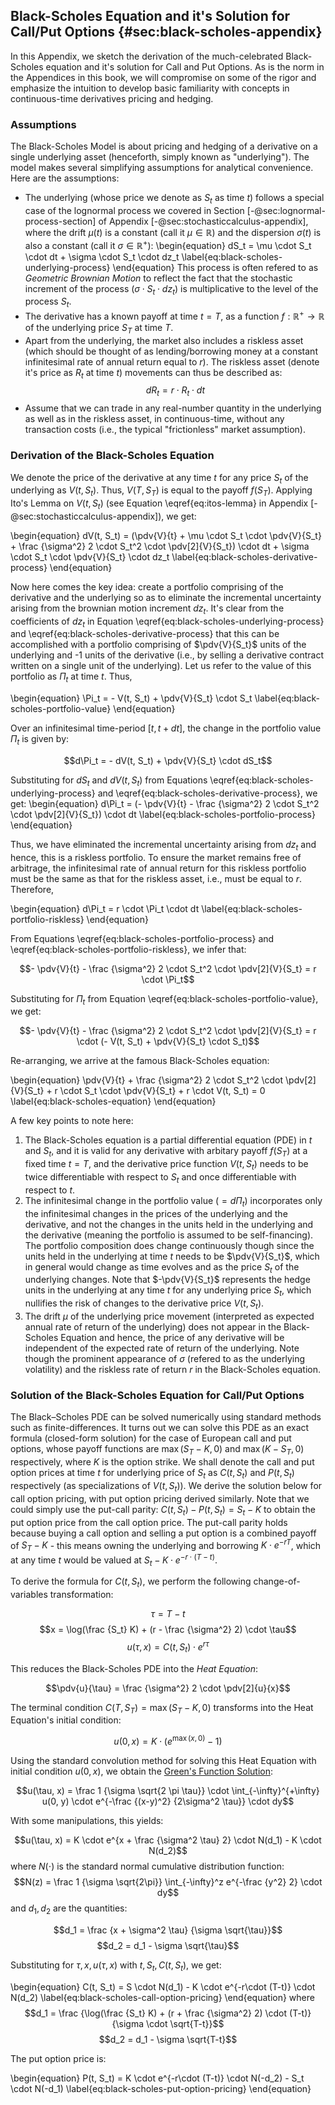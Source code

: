 ## Black-Scholes Equation and it's Solution for Call/Put Options {#sec:black-scholes-appendix}

In this Appendix, we sketch the derivation of the much-celebrated Black-Scholes equation and it's solution for Call and Put Options. As is the norm in the Appendices in this book, we will compromise on some of the rigor and emphasize the intuition to develop basic familiarity with concepts in continuous-time derivatives pricing and hedging.

### Assumptions
The Black-Scholes Model is about pricing and hedging of a derivative on a single underlying asset (henceforth, simply known as "underlying"). The model makes several simplifying assumptions for analytical convenience. Here are the assumptions:

* The underlying (whose price we denote as $S_t$ as time $t$) follows a special case of the lognormal process we covered in Section [-@sec:lognormal-process-section] of Appendix [-@sec:stochasticcalculus-appendix], where the drift $\mu(t)$ is a constant (call it $\mu \in \mathbb{R}$) and the dispersion $\sigma(t)$ is also a constant (call it $\sigma \in \mathbb{R}^+$):
\begin{equation}
dS_t = \mu \cdot S_t \cdot dt + \sigma \cdot S_t \cdot dz_t
\label{eq:black-scholes-underlying-process}
\end{equation}
This process is often refered to as *Geometric Brownian Motion* to reflect the fact that the stochastic increment of the process ($\sigma \cdot S_t \cdot dz_t$) is multiplicative to the level of the process $S_t$.
* The derivative has a known payoff at time $t=T$, as a function $f: \mathbb{R}^+ \rightarrow \mathbb{R}$ of the underlying price $S_T$ at time $T$.
* Apart from the underlying, the market also includes a riskless asset (which should be thought of as lending/borrowing money at a constant infinitesimal rate of annual return equal to $r$). The riskless asset (denote it's price as $R_t$ at time $t$) movements can thus be described as:
$$dR_t = r \cdot R_t \cdot dt$$
* Assume that we can trade in any real-number quantity in the underlying as well as in the riskless asset, in continuous-time, without any transaction costs (i.e., the typical "frictionless" market assumption).

### Derivation of the Black-Scholes Equation

We denote the price of the derivative at any time $t$ for any price $S_t$ of the underlying as $V(t, S_t)$. Thus, $V(T, S_T)$ is equal to the payoff $f(S_T)$. Applying Ito's Lemma on $V(t, S_t)$ (see Equation \eqref{eq:itos-lemma} in Appendix [-@sec:stochasticcalculus-appendix]), we get:

\begin{equation}
dV(t, S_t) = (\pdv{V}{t} + \mu \cdot S_t \cdot \pdv{V}{S_t} + \frac {\sigma^2} 2 \cdot S_t^2 \cdot \pdv[2]{V}{S_t}) \cdot dt + \sigma \cdot S_t \cdot \pdv{V}{S_t} \cdot dz_t
\label{eq:black-scholes-derivative-process}
\end{equation}

Now here comes the key idea: create a portfolio comprising of the derivative and the underlying so as to eliminate the incremental uncertainty arising from the brownian motion increment $dz_t$. It's clear from the coefficients of $dz_t$ in Equation \eqref{eq:black-scholes-underlying-process} and \eqref{eq:black-scholes-derivative-process} that this can be accomplished with a portfolio comprising of $\pdv{V}{S_t}$ units of the underlying and -1 units of the derivative (i.e., by selling a derivative contract written on a single unit of the underlying). Let us refer to the value of this portfolio as $\Pi_t$ at time $t$. Thus,

\begin{equation}
\Pi_t = - V(t, S_t) + \pdv{V}{S_t} \cdot S_t
\label{eq:black-scholes-portfolio-value}
\end{equation}

Over an infinitesimal time-period $[t, t+dt]$, the change in the portfolio value $\Pi_t$ is given by:

$$d\Pi_t = - dV(t, S_t) + \pdv{V}{S_t} \cdot dS_t$$

Substituting for $dS_t$ and $dV(t, S_t)$ from Equations \eqref{eq:black-scholes-underlying-process} and \eqref{eq:black-scholes-derivative-process}, we get:
\begin{equation}
d\Pi_t = (- \pdv{V}{t} - \frac {\sigma^2} 2 \cdot S_t^2 \cdot \pdv[2]{V}{S_t}) \cdot dt
\label{eq:black-scholes-portfolio-process}
\end{equation}

Thus, we have eliminated the incremental uncertainty arising from $dz_t$ and hence, this is a riskless portfolio. To ensure the market remains free of arbitrage, the infinitesimal rate of annual return for this riskless portfolio must be the same as that for the riskless asset, i.e., must be equal to $r$. Therefore,

\begin{equation}
d\Pi_t = r \cdot \Pi_t \cdot dt
\label{eq:black-scholes-portfolio-riskless}
\end{equation}

From Equations \eqref{eq:black-scholes-portfolio-process} and \eqref{eq:black-scholes-portfolio-riskless}, we infer that:

$$- \pdv{V}{t} - \frac {\sigma^2} 2 \cdot S_t^2 \cdot \pdv[2]{V}{S_t} = r \cdot \Pi_t$$

Substituting for $\Pi_t$ from Equation \eqref{eq:black-scholes-portfolio-value}, we get:

$$- \pdv{V}{t} - \frac {\sigma^2} 2 \cdot S_t^2 \cdot \pdv[2]{V}{S_t} = r \cdot (- V(t, S_t) + \pdv{V}{S_t} \cdot S_t)$$

Re-arranging, we arrive at the famous Black-Scholes equation:

\begin{equation}
\pdv{V}{t} + \frac {\sigma^2} 2 \cdot S_t^2 \cdot \pdv[2]{V}{S_t} + r \cdot S_t \cdot \pdv{V}{S_t} + r \cdot V(t, S_t) = 0
\label{eq:black-scholes-equation}
\end{equation}

A few key points to note here:

1. The Black-Scholes equation is a partial differential equation (PDE) in $t$ and $S_t$, and it is valid for any derivative with arbitary payoff $f(S_T)$ at a fixed time $t=T$, and the derivative price function $V(t, S_t)$ needs to be twice differentiable with respect to $S_t$ and once differentiable with respect to $t$.
2. The infinitesimal change in the portfolio value ($=d\Pi_t$) incorporates only the infinitesimal changes in the prices of the underlying and the derivative, and not the changes in the units held in the underlying and the derivative (meaning the portfolio is assumed to be self-financing). The portfolio composition does change continuously though since the units held in the underlying at time $t$ needs to be $\pdv{V}{S_t}$, which in general would change as time evolves and as the price $S_t$ of the underlying changes. Note that $-\pdv{V}{S_t}$ represents the hedge units in the underlying at any time $t$ for any underlying price $S_t$, which nullifies the risk of changes to the derivative price $V(t, S_t)$.
3. The drift $\mu$ of the underlying price movement (interpreted as expected annual rate of return of the underlying) does not appear in the Black-Scholes Equation and hence, the price of any derivative will be independent of the expected rate of return of the underlying. Note though the prominent appearance of $\sigma$ (refered to as the underlying volatility) and the riskless rate of return $r$ in the Black-Scholes equation.

### Solution of the Black-Scholes Equation for Call/Put Options

The Black–Scholes PDE can be solved numerically using standard methods such as finite-differences. It turns out we can solve this PDE as an exact formula (closed-form solution) for the case of European call and put options, whose payoff functions are $\max(S_T-K, 0)$ and $\max(K-S_T, 0)$ respectively, where $K$ is the option strike. We shall denote the call and put option prices at time $t$ for underlying price of $S_t$ as $C(t, S_t)$  and $P(t, S_t)$ respectively (as specializations of $V(t, S_t)$). We derive the solution below for call option pricing, with put option pricing derived similarly. Note that we could simply use the put-call parity: $C(t, S_t) - P(t, S_t) = S_t - K$ to obtain the put option price from the call option price. The put-call parity holds because buying a call option and selling a put option is a combined payoff of $S_T - K$ - this means owning the underlying and borrowing $K\cdot e^{-rT}$, which at any time $t$ would be valued at $S_t - K \cdot e^{-r\cdot (T-t)}$.

To derive the formula for $C(t, S_t)$, we perform the following change-of-variables transformation:

$$\tau = T - t$$
$$x = \log(\frac {S_t} K) + (r - \frac {\sigma^2} 2) \cdot \tau$$
$$u(\tau, x) = C(t, S_t) \cdot e^{r \tau}$$

This reduces the Black-Scholes PDE into the *Heat Equation*:

$$\pdv{u}{\tau} = \frac {\sigma^2} 2 \cdot \pdv[2]{u}{x}$$

The terminal condition $C(T, S_T) = \max(S_T-K, 0)$ transforms into the Heat Equation's initial condition:

$$u(0, x) = K \cdot (e^{\max(x, 0)} - 1)$$

Using the standard convolution method for solving this Heat Equation with initial condition $u(0,x)$, we obtain the [Green's Function Solution](https://en.wikipedia.org/wiki/Heat_equation#Some_Green's_function_solutions_in_1D):

$$u(\tau, x) = \frac 1 {\sigma \sqrt{2 \pi \tau}} \cdot \int_{-\infty}^{+\infty} u(0, y) \cdot e^{-\frac {(x-y)^2} {2\sigma^2 \tau}} \cdot dy$$

With some manipulations, this yields:

$$u(\tau, x) = K \cdot e^{x + \frac {\sigma^2 \tau} 2} \cdot N(d_1) - K \cdot N(d_2)$$
where $N(\cdot)$ is the standard normal cumulative distribution function:
$$N(z) = \frac 1 {\sigma \sqrt{2\pi}} \int_{-\infty}^z e^{-\frac {y^2} 2} \cdot dy$$
and $d_1, d_2$ are the quantities:

$$d_1 = \frac {x + \sigma^2 \tau} {\sigma \sqrt{\tau}}$$
$$d_2 = d_1 - \sigma \sqrt{\tau}$$

Substituting for $\tau, x, u(\tau, x)$ with $t, S_t, C(t,S_t)$, we get:

\begin{equation}
C(t, S_t) = S \cdot N(d_1) - K \cdot e^{-r\cdot (T-t)} \cdot N(d_2)
\label{eq:black-scholes-call-option-pricing}
\end{equation}
where
$$d_1 = \frac {\log(\frac {S_t} K) + (r + \frac {\sigma^2} 2) \cdot (T-t)} {\sigma \cdot \sqrt{T-t}}$$
$$d_2 = d_1 - \sigma \sqrt{T-t}$$

The put option price is:

\begin{equation}
P(t, S_t) = K \cdot e^{-r\cdot (T-t)} \cdot N(-d_2) - S_t \cdot N(-d_1)
\label{eq:black-scholes-put-option-pricing}
\end{equation}
